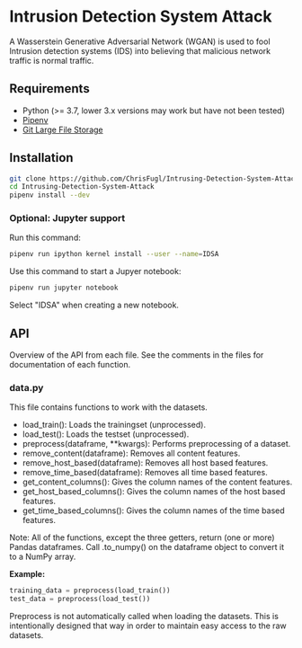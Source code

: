 # Intrusion Detection System Attack
A Wasserstein Generative Adversarial Network (WGAN) is used to fool Intrusion detection systems (IDS) into believing that malicious network traffic is normal traffic.

## Requirements
- Python (>= 3.7, lower 3.x versions may work but have not been tested)
- [Pipenv](https://github.com/pypa/pipenv)
- [Git Large File Storage](https://git-lfs.github.com/)

## Installation

``` sh
git clone https://github.com/ChrisFugl/Intrusing-Detection-System-Attack
cd Intrusing-Detection-System-Attack
pipenv install --dev
```

### Optional: Jupyter support
Run this command:

``` sh
pipenv run ipython kernel install --user --name=IDSA
```

Use this command to start a Jupyer notebook:

``` sh
pipenv run jupyter notebook
```

Select "IDSA" when creating a new notebook.

## API
Overview of the API from each file. See the comments in the files for documentation of each function.

### data.py
This file contains functions to work with the datasets.

* load_train(): Loads the trainingset (unprocessed).
* load_test(): Loads the testset (unprocessed).
* preprocess(dataframe, \*\*kwargs): Performs preprocessing of a dataset.
* remove_content(dataframe): Removes all content features.
* remove_host_based(dataframe): Removes all host based features.
* remove_time_based(dataframe): Removes all time based features.
* get_content_columns(): Gives the column names of the content features.
* get_host_based_columns(): Gives the column names of the host based features.
* get_time_based_columns(): Gives the column names of the time based features.

Note: All of the functions, except the three getters, return (one or more) Pandas dataframes. Call .to_numpy() on the dataframe object to convert it to a NumPy array.

**Example:**

``` py
training_data = preprocess(load_train())
test_data = preprocess(load_test())
```

Preprocess is not automatically called when loading the datasets. This is intentionally designed that way in order to maintain easy access to the raw datasets.
